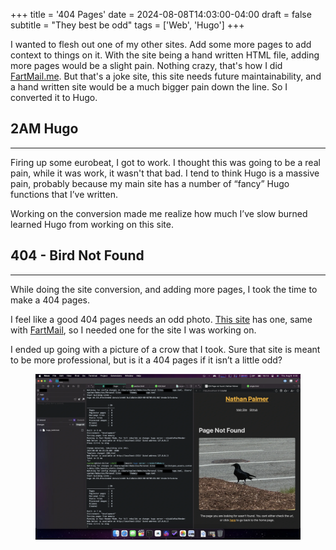 +++
title = '404 Pages'
date = 2024-08-08T14:03:00-04:00
draft = false
subtitle = "They best be odd"
tags = ['Web', 'Hugo']
+++

I wanted to flesh out one of my other sites. Add some more pages to add context to things on it. With the site being a hand written HTML file, adding more pages would be a slight pain. Nothing crazy, that's how I did [FartMail.me](https://github.com/nathnp/fartmail.github.io). But that's a joke site, this site needs future maintainability, and a hand written site would be a much bigger pain down the line. So I converted it to Hugo.

## 2AM Hugo

---

Firing up some eurobeat, I got to work. I thought this was going to be a real pain, while it was work, it wasn't that bad. I tend to think Hugo is a massive pain, probably because my main site has a number of “fancy” Hugo functions that I’ve written.

Working on the conversion made me realize how much I’ve slow burned learned Hugo from working on this site.

## 404 - Bird Not Found

---

While doing the site conversion, and adding more pages, I took the time to make a 404 pages.

I feel like a good 404 pages needs an odd photo. [This site](/404) has one, same with [FartMail](https://fartmail.me/404), so I needed one for the site I was working on.

I ended up going with a picture of a crow that I took. Sure that site is meant to be more professional, but is it a 404 pages if it isn’t a little odd?

<figure>
	<img src="fig1.webp" />
</figure>